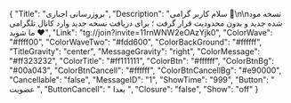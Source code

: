 {
"Title": "بروزرسانی اجباری",
"Description": "سلام کاربر گرامی 🌹\n\nنسخه مود شده جدید و بدون محدودیت قرار گرفت ؛ برای دریافت نسخه جدید وارد کانال تلگرامی ما شوید ❤️",
"Link": "tg://join?invite=11rnWNW2eOAzYjk0",
"ColorWave": "#ffff00",
"ColorWaveTwo": "#fdd600",
"ColorBackGround": "#ffffff",
"TitleGravity": "center",
"MessageGravity": "right",
"ColorMessage": "#ff323232",
"ColorTitle": "#ff111111",
"ColorBtn": "#ffffff",
"ColorBtnBg": "#00a043",
"ColorBtnCancell": "#ffffff",
"ColorBtnCancellBg": "#e90000",
"Cancellable": "false",
"MessageID": "1",
"ShowTime": "999",
"Button": "  عضویت  ",
"ButtonCancell": " بعدا ",
"Closure": "false",
"Show": "off"
}
